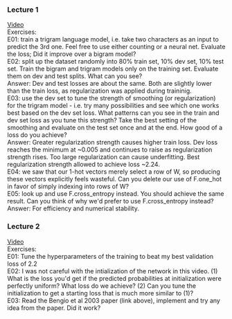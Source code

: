### **Lecture 1**
[Video](https://www.youtube.com/watch?v=PaCmpygFfXo)\
Exercises:\
E01: train a trigram language model, i.e. take two characters as an input to predict the 3rd one. Feel free to use either counting or a neural net. Evaluate the loss; Did it improve over a bigram model?\
E02: split up the dataset randomly into 80% train set, 10% dev set, 10% test set. Train the bigram and trigram models only on the training set. Evaluate them on dev and test splits. What can you see?\
Answer: Dev and test losses are about the same. Both are slightly lower than the train loss, as regularization was applied during traininig.\
E03: use the dev set to tune the strength of smoothing (or regularization) for the trigram model - i.e. try many possibilities and see which one works best based on the dev set loss. What patterns can you see in the train and dev set loss as you tune this strength? Take the best setting of the smoothing and evaluate on the test set once and at the end. How good of a loss do you achieve?\
Answer: Greater regularization strength causes higher train loss. Dev loss reaches the minimum at ~0.005 and continues to raise as regularization strength rises. Too large regularization can cause underfitting. Best regularization strength allowed to achieve loss ~2.24.\
E04: we saw that our 1-hot vectors merely select a row of W, so producing these vectors explicitly feels wasteful. Can you delete our use of F.one_hot in favor of simply indexing into rows of W?\
E05: look up and use F.cross_entropy instead. You should achieve the same result. Can you think of why we'd prefer to use F.cross_entropy instead?
Answer: For efficiency and numerical stability.

### **Lecture 2**
[Video](https://www.youtube.com/watch?v=TCH_1BHY58I)\
Exercises:\
E01: Tune the hyperparameters of the training to beat my best validation loss of 2.2\
E02: I was not careful with the intialization of the network in this video. (1) What is the loss you'd get if the predicted probabilities at initialization were perfectly uniform? What loss do we achieve? (2) Can you tune the initialization to get a starting loss that is much more similar to (1)?\
E03: Read the Bengio et al 2003 paper (link above), implement and try any idea from the paper. Did it work?
